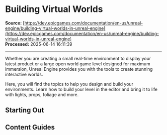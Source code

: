 # Building Virtual Worlds

**Source:** [https://dev.epicgames.com/documentation/en-us/unreal-engine/building-virtual-worlds-in-unreal-engine](https://dev.epicgames.com/documentation/en-us/unreal-engine/building-virtual-worlds-in-unreal-engine)  
**Processed:** 2025-06-14 16:11:39

---

Whether you are creating a small real-time environment to display your latest product or a large open world game level designed for maximum immersion, Unreal Engine provides you with the tools to create stunning interactive worlds.

Here, you will find the topics to help you design and build your environments. Learn how to build your level in the editor and bring it to life with lights, props, foliage and more.

## Starting Out

## Content Guides